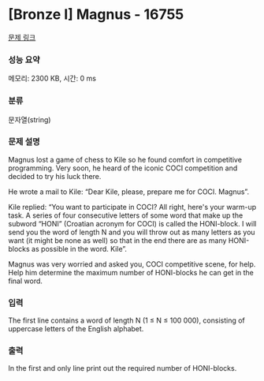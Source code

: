 # [Bronze I] Magnus - 16755 

[문제 링크](https://www.acmicpc.net/problem/16755) 

### 성능 요약

메모리: 2300 KB, 시간: 0 ms

### 분류

문자열(string)

### 문제 설명

<p>Magnus lost a game of chess to Kile so he found comfort in competitive programming. Very soon, he heard of the iconic COCI competition and decided to try his luck there.</p>

<p>He wrote a mail to Kile: “Dear Kile, please, prepare me for COCI. Magnus”.</p>

<p>Kile replied: “You want to participate in COCI? All right, here's your warm-up task. A series of four consecutive letters of some word that make up the subword “HONI” (Croatian acronym for COCI) is called the HONI-block. I will send you the word of length N and you will throw out as many letters as you want (it might be none as well) so that in the end there are as many HONI-blocks as possible in the word. Kile”.</p>

<p>Magnus was very worried and asked you, COCI competitive scene, for help. Help him determine the maximum number of HONI-blocks he can get in the final word.</p>

### 입력 

 <p>The first line contains a word of length N (1 ≤ N ≤ 100 000), consisting of uppercase letters of the English alphabet.</p>

### 출력 

 <p>In the first and only line print out the required number of HONI-blocks.</p>

